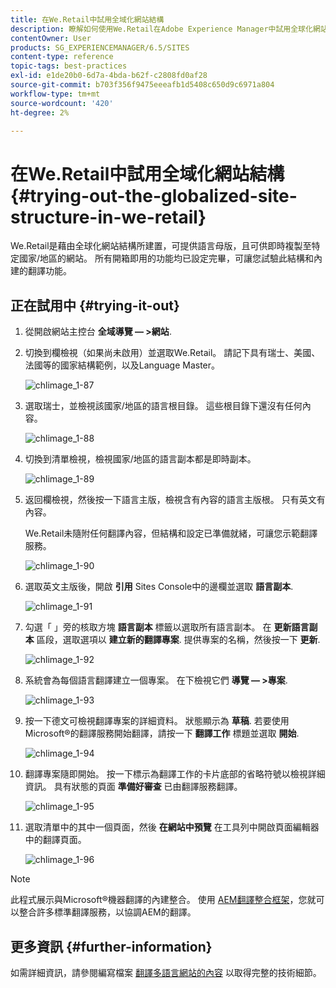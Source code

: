 ```yaml
---
title: 在We.Retail中試用全域化網站結構
description: 瞭解如何使用We.Retail在Adobe Experience Manager中試用全球化網站結構。
contentOwner: User
products: SG_EXPERIENCEMANAGER/6.5/SITES
content-type: reference
topic-tags: best-practices
exl-id: e1de20b0-6d7a-4bda-b62f-c2808fd0af28
source-git-commit: b703f356f9475eeeafb1d5408c650d9c6971a804
workflow-type: tm+mt
source-wordcount: '420'
ht-degree: 2%

---
```


# 在We.Retail中試用全域化網站結構{#trying-out-the-globalized-site-structure-in-we-retail}

We.Retail是藉由全球化網站結構所建置，可提供語言母版，且可供即時複製至特定國家/地區的網站。 所有開箱即用的功能均已設定完畢，可讓您試驗此結構和內建的翻譯功能。

## 正在試用中 {#trying-it-out}

1. 從開啟網站主控台 **全域導覽 — >網站**.
1. 切換到欄檢視（如果尚未啟用）並選取We.Retail。 請記下具有瑞士、美國、法國等的國家結構範例，以及Language Master。

   ![chlimage_1-87](assets/chlimage_1-87a.png)

1. 選取瑞士，並檢視該國家/地區的語言根目錄。 這些根目錄下還沒有任何內容。

   ![chlimage_1-88](assets/chlimage_1-88a.png)

1. 切換到清單檢視，檢視國家/地區的語言副本都是即時副本。

   ![chlimage_1-89](assets/chlimage_1-89a.png)

1. 返回欄檢視，然後按一下語言主版，檢視含有內容的語言主版根。 只有英文有內容。

   We.Retail未隨附任何翻譯內容，但結構和設定已準備就緒，可讓您示範翻譯服務。

   ![chlimage_1-90](assets/chlimage_1-90a.png)

1. 選取英文主版後，開啟 **引用** Sites Console中的邊欄並選取 **語言副本**.

   ![chlimage_1-91](assets/chlimage_1-91.png)

1. 勾選「 」旁的核取方塊 **語言副本** 標籤以選取所有語言副本。 在 **更新語言副本** 區段，選取選項以 **建立新的翻譯專案**. 提供專案的名稱，然後按一下 **更新**.

   ![chlimage_1-92](assets/chlimage_1-92.png)

1. 系統會為每個語言翻譯建立一個專案。 在下檢視它們 **導覽 — >專案**.

   ![chlimage_1-93](assets/chlimage_1-93.png)

1. 按一下德文可檢視翻譯專案的詳細資料。 狀態顯示為 **草稿**. 若要使用Microsoft®的翻譯服務開始翻譯，請按一下 **翻譯工作** 標題並選取 **開始**.

   ![chlimage_1-94](assets/chlimage_1-94.png)

1. 翻譯專案隨即開始。 按一下標示為翻譯工作的卡片底部的省略符號以檢視詳細資訊。 具有狀態的頁面 **準備好審查** 已由翻譯服務翻譯。

   ![chlimage_1-95](assets/chlimage_1-95.png)

1. 選取清單中的其中一個頁面，然後 **在網站中預覽** 在工具列中開啟頁面編輯器中的翻譯頁面。

   ![chlimage_1-96](assets/chlimage_1-96.png)

>[!NOTE]
>
>此程式展示與Microsoft®機器翻譯的內建整合。 使用 [AEM翻譯整合框架](/help/sites-administering/translation.md)，您就可以整合許多標準翻譯服務，以協調AEM的翻譯。

## 更多資訊 {#further-information}

如需詳細資訊，請參閱編寫檔案 [翻譯多語言網站的內容](/help/sites-administering/translation.md) 以取得完整的技術細節。
